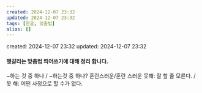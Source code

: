 ```yaml
---
created: 2024-12-07 23:32
updated: 2024-12-07 23:32
tags: [한글, 맞춤법]
alias: []
---
```


created: 2024-12-07 23:32
updated: 2024-12-07 23:32

#### 헷갈리는 맞춤법 띄어쓰기에 대해 정리 합니다.

~하는 것 중 하나 / ~하는것 중 하나?
 혼란스러운/혼란 스러운
못해: 잘 할 줄 모른다.  / 못 해: 어떤 사정으로 할 수가 없다.